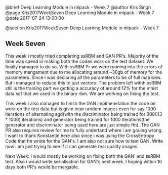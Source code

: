 @brief Deep Learning Module in mlpack - Week 7
@author Kris Singh
@page Kris2017WeekSeven Deep Learning Module in mlpack - Week 7
@date 2017-07-24 13:00:00

@section Kris2017WeekSeven Deep Learning Module in mlpack - Week 7

## Week Seven

This week i mostly tried completing ssRBM and GAN PR's.
Majority of the time was spend in making both the codes
work on the test dataset. We finally managed to do so.
With ssRBM Pr we were running into the errors of memory 
mangament due to me allocating around ~30gb of memory 
for the parameters. Since i was declaring all the parameters to 
be of full matricies. But i managed to reduce this to just vectors.
The problem left withh ssRBM still is the training part we 
getting a accuracy of around 12% for the mnist data set that we used
in the binary rbm. We are working on fixing the test.

This week i also managed to finish the GAN implmenetation the code
on work on the test data but is givin near random images even for 
say 1000 iterations of alternating sgd(with the discriminator being
trained for 3000(3 * 1000) iterations) and generator being trained 
for 1000 iterations(the generator and discriminator being used here
are just simple ffn). The GAN PR also requires review for me to fully
undertand where i am gouing wrong. I want to thank Konstantin here 
also since i was using the CrossEntropy Code that he wrote for the
GAN's. I am also not sure how to test GAN. Write now i am just trying
to see if it can generate real quality images.

Next Week:
I would mostly be working on fixing both the GAN' and ssRBM test.
Also i would write serialisation for GAN's next week. I hoping 
within 10 days both PR's would be mergable.